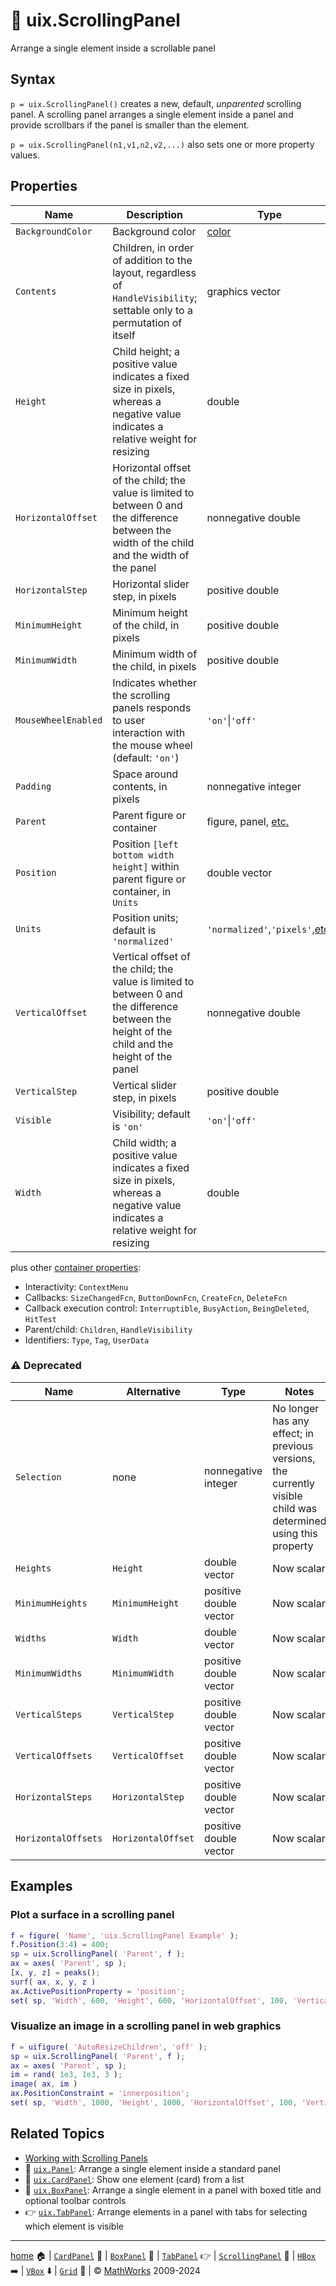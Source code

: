 # :scroll: uix.ScrollingPanel

Arrange a single element inside a scrollable panel

## Syntax

`p = uix.ScrollingPanel()` creates a new, default, *unparented* scrolling panel. A scrolling panel arranges a single element inside a panel and provide scrollbars if the panel is smaller than the element.

`p = uix.ScrollingPanel(n1,v1,n2,v2,...)` also sets one or more property values.

## Properties

| Name | Description | Type |
| --- | --- | --- |
| `BackgroundColor` | Background color | [color](https://www.mathworks.com/help/matlab/creating_plots/specify-plot-colors.html) |
| `Contents` | Children, in order of addition to the layout, regardless of `HandleVisibility`; settable only to a permutation of itself | graphics vector |
| `Height` | Child height; a positive value indicates a fixed size in pixels, whereas a negative value indicates a relative weight for resizing | double |
| `HorizontalOffset` | Horizontal offset of the child; the value is limited to between 0 and the difference between the width of the child and the width of the panel | nonnegative double |
| `HorizontalStep` | Horizontal slider step, in pixels | positive double |
| `MinimumHeight` | Minimum height of the child, in pixels | positive double |
| `MinimumWidth` | Minimum width of the child, in pixels | positive double |
| `MouseWheelEnabled` | Indicates whether the scrolling panels responds to user interaction with the mouse wheel (default: `'on'`) | `'on'`\|`'off'` |
| `Padding` | Space around contents, in pixels | nonnegative integer |
| `Parent` | Parent figure or container | figure, panel, [etc.](https://www.mathworks.com/help/matlab/ref/matlab.ui.container.panel-properties.html#mw_e4809363-1f35-4bc7-89f8-36ed9cccb017) |
| `Position` | Position `[left bottom width height]` within parent figure or container, in `Units` | double vector |
| `Units` | Position units; default is `'normalized'` | `'normalized'`,`'pixels'`,[etc.](https://www.mathworks.com/help/matlab/ref/matlab.ui.container.panel-properties.html#bub8wap-1_sep_shared-Position) |
| `VerticalOffset` | Vertical offset of the child; the value is limited to between 0 and the difference between the height of the child and the height of the panel | nonnegative double |
| `VerticalStep` | Vertical slider step, in pixels | positive double |
| `Visible` | Visibility; default is `'on'` | `'on'`\|`'off'` |
| `Width` | Child width; a positive value indicates a fixed size in pixels, whereas a negative value indicates a relative weight for resizing | double |

plus other [container properties](https://www.mathworks.com/help/matlab/ref/matlab.ui.container.panel-properties.html):
* Interactivity: `ContextMenu`
* Callbacks: `SizeChangedFcn`, `ButtonDownFcn`, `CreateFcn`, `DeleteFcn`
* Callback execution control: `Interruptible`, `BusyAction`, `BeingDeleted`, `HitTest`
* Parent/child: `Children`, `HandleVisibility`
* Identifiers: `Type`, `Tag`, `UserData`

### :warning: Deprecated

| Name | Alternative | Type | Notes |
| --- | --- | --- | --- |
| `Selection` | none | nonnegative integer | No longer has any effect; in previous versions, the currently visible child was determined using this property |
| `Heights` | `Height` | double vector | Now scalar |
| `MinimumHeights` | `MinimumHeight` | positive double vector | Now scalar |
| `Widths` | `Width` | double vector | Now scalar |
| `MinimumWidths` | `MinimumWidth` | positive double vector | Now scalar |
| `VerticalSteps` | `VerticalStep` | positive double vector | Now scalar |
| `VerticalOffsets` | `VerticalOffset` | positive double vector | Now scalar |
| `HorizontalSteps` | `HorizontalStep` | positive double vector | Now scalar |
| `HorizontalOffsets` | `HorizontalOffset` | positive double vector | Now scalar |

## Examples

### Plot a surface in a scrolling panel

```matlab
f = figure( 'Name', 'uix.ScrollingPanel Example' );
f.Position(3:4) = 400;
sp = uix.ScrollingPanel( 'Parent', f );
ax = axes( 'Parent', sp );
[x, y, z] = peaks();
surf( ax, x, y, z )
ax.ActivePositionProperty = 'position';
set( sp, 'Width', 600, 'Height', 600, 'HorizontalOffset', 100, 'VerticalOffset', 100 )
```

### Visualize an image in a scrolling panel in web graphics

```matlab
f = uifigure( 'AutoResizeChildren', 'off' );
sp = uix.ScrollingPanel( 'Parent', f );
ax = axes( 'Parent', sp );
im = rand( 1e3, 1e3, 3 );
image( ax, im )
ax.PositionConstraint = 'innerposition';
set( sp, 'Width', 1000, 'Height', 1000, 'HorizontalOffset', 100, 'VerticalOffset', 100 )
```

## Related Topics

* [Working with Scrolling Panels](WorkingWithScrollingPanels.md)
* :page_facing_up: [`uix.Panel`](uixPanel.md): Arrange a single element inside a standard panel
* :card_index: [`uix.CardPanel`](uixCardPanel.md): Show one element (card) from a list
* :black_square_button: [`uix.BoxPanel`](uixBoxPanel.md): Arrange a single element in a panel with boxed title and optional toolbar controls
* :point_right: [`uix.TabPanel`](uixTabPanel.md): Arrange elements in a panel with tabs for selecting which element is visible

___

[home](index.md) :house: | [`CardPanel`](uixCardPanel.md) :card_index: | [`BoxPanel`](uixBoxPanel.md) :black_square_button: | [`TabPanel`](uixTabPanel.md) :point_right: | [`ScrollingPanel`](uixScrollingPanel.md) :scroll: | [`HBox`](uixHBox.md) :arrow_right: | [`VBox`](uixVBox.md) :arrow_down: | [`Grid`](uixGrid.md) :symbols: | :copyright: [MathWorks](https://www.mathworks.com/services/consulting.html) 2009-2024